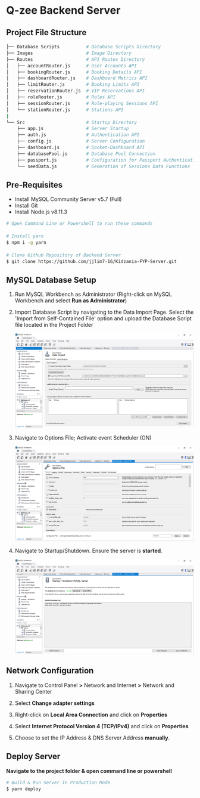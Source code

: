 # Q-zee Backend Server

## Project File Structure
```bash
├── Database Scripts          # Database Scripts Directory
├── Images                    # Image Directory
├── Routes                    # API Routes Directory
│   ├── accountRouter.js      # User Accounts API
│   ├── bookingRouter.js      # Booking Details API
│   ├── dashboardRouter.js    # Dashboard Metrics API
│   ├── limitRouter.js        # Booking Limits API
│   ├── reservationRouter.js  # VIP Reservations API
│   ├── roleRouter.js         # Roles API
│   ├── sessionRouter.js      # Role-playing Sessions API
│   └── stationRouter.js      # Stations API
|
└── Src                       # Startup Directory
    ├── app.js                # Server Startup
    ├── auth.js               # Authentication API
    ├── config.js             # Server Configuration
    ├── dashboard.js          # Socket-Dashboard API
    ├── databasePool.js       # Database Pool Connection
    ├── passport.js           # Configuration for Passport Authentication
    └── seedData.js           # Generation of Sessions Data Functions  
```

## Pre-Requisites
* Install MySQL Community Server v5.7 (Full)
* Install Git
* Install Node.js v8.11.3

```bash
# Open Command Line or Powershell to run these commands

# Install yarn
$ npm i -g yarn

# Clone Github Repository of Backend Server
$ git clone https://github.com/jjlim7-16/Kidzania-FYP-Server.git
```

## MySQL Database Setup
1. Run MySQL Workbench as Administrator (Right-click on MySQL Workbench and select **Run as Administrator**)

2. Import Database Script by navigating to the Data Import Page. Select the 'Import from Self-Contained File' option and upload the Database Script file located in the Project Folder

    ![](2018-08-03-15-04-33.png)

3. Navigate to Options File; Activate event Scheduler (ON)

    ![](2018-08-03-15-06-25.png)

4. Navigate to Startup/Shutdown. Ensure the server is **started**.

    ![](2018-08-03-15-03-38.png)

## Network Configuration

1. Navigate to Control Panel **>** Network and Internet **>** Network and Sharing Center

2. Select **Change adapter settings**

3. Right-click on **Local Area Connection** and click on **Properties**

4. Select **Internet Protocol Version 4 (TCP/IPv4)** and click on **Properties**

5. Choose to set the IP Address & DNS Server Address **manually**.

## Deploy Server
**Navigate to the project folder & open command line or powershell**
```bash
# Build & Run Server In Production Mode
$ yarn deploy
```

